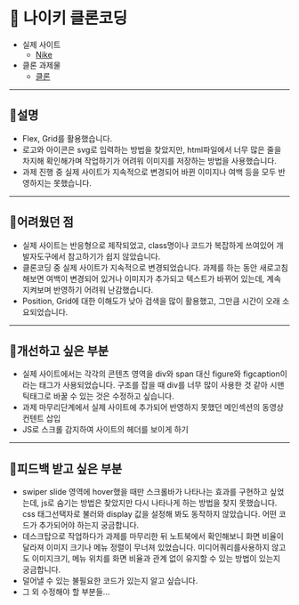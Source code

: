 # 📌 나이키 클론코딩

- 실제 사이트
  - [Nike](https://www.nike.com/kr/)
- 클론 과제물
  - [클론](https://zesty-griffin-b99558.netlify.app/)

---

## 🥨설명

- Flex, Grid를 활용했습니다.
- 로고와 아이콘은 svg로 입력하는 방법을 찾았지만, html파일에서 너무 많은 줄을 차지해 확인해가며 작업하기가 어려워 이미지를 저장하는 방법을 사용했습니다.
- 과제 진행 중 실제 사이트가 지속적으로 변경되어 바뀐 이미지나 여백 등을 모두 반영하지는 못했습니다.

---

## 🥨어려웠던 점

- 실제 사이트는 반응형으로 제작되었고, class명이나 코드가 복잡하게 쓰여있어 개발자도구에서 참고하기가 쉽지 않았습니다.
- 클론코딩 중 실제 사이트가 지속적으로 변경되었습니다. 과제를 하는 동안 새로고침 해보면 여백이 변경되어 있거나 이미지가 추가되고 텍스트가 바뀌어 있는데, 계속 지켜보며 반영하기 어려워 난감했습니다. 
- Position, Grid에 대한 이해도가 낮아 검색을 많이 활용했고, 그만큼 시간이 오래 소요되었습니다.


---

## 🥨개선하고 싶은 부분

- 실제 사이트에서는 각각의 콘텐츠 영역을 div와 span 대신 figure와 figcaption이라는 태그가 사용되었습니다. 구조를 잡을 때 div를 너무 많이 사용한 것 같아 시맨틱태그로 바꿀 수 있는 것은 수정하고 싶습니다.
- 과제 마무리단계에서 실제 사이트에 추가되어 반영하지 못했던 메인섹션의 동영상 컨텐트 삽입
- JS로 스크롤 감지하여 사이트의 헤더를 보이게 하기

---

## 🥨피드백 받고 싶은 부분

- swiper slide 영역에 hover했을 때만 스크롤바가 나타나는 효과를 구현하고 싶었는데, js로 숨기는 방법은 찾았지만 다시 나타나게 하는 방법을 찾지 못했습니다.
 css 태그선택자로 불러와 display 값을 설정해 봐도 동작하지 않았습니다.
 어떤 코드가 추가되어야 하는지 궁금합니다.
- 데스크탑으로 작업하다가 과제를 마무리한 뒤 노트북에서 확인해보니 화면 비율이 달라져 이미지 크기나 메뉴 정렬이 무너져 있었습니다. 미디어쿼리를사용하지 않고도 이미지크기, 메뉴 위치를 화면 비율과 관계 없이 유지할 수 있는 방법이 있는지 궁금합니다.
- 덜어낼 수 있는 불필요한 코드가 있는지 알고 싶습니다.
- 그 외 수정해야 할 부분들...

